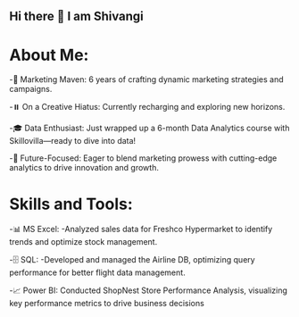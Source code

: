 ## Hi there 👋 I am Shivangi

# About Me:

-🚀 Marketing Maven: 6 years of crafting dynamic marketing strategies and campaigns.

-⏸️ On a Creative Hiatus: Currently recharging and exploring new horizons.

-🎓 Data Enthusiast: Just wrapped up a 6-month Data Analytics course with Skillovilla—ready to dive into data!

-🌟 Future-Focused: Eager to blend marketing prowess with cutting-edge analytics to drive innovation and growth.

# Skills and Tools:

-📊 MS Excel:
-Analyzed sales data for Freshco Hypermarket to identify trends and optimize stock management.

-🗄️ SQL:
-Developed and managed the Airline DB, optimizing query performance for better flight data management.

-📈 Power BI:
Conducted ShopNest Store Performance Analysis, visualizing key performance metrics to drive business decisions
